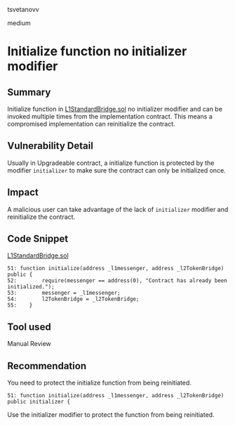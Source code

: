 tsvetanovv

medium

# Initialize function no initializer modifier

## Summary
Initialize function in [L1StandardBridge.sol](https://github.com/sherlock-audit/2023-01-optimism/blob/main/optimism/packages/contracts/contracts/L1/messaging/L1StandardBridge.sol#L51) no initializer modifier and can be invoked multiple times from the implementation contract. This means a compromised implementation can reinitialize the contract.

## Vulnerability Detail
Usually in Upgradeable contract, a initialize function is protected by the modifier `initializer` to make sure the contract can only be initialized once.

## Impact
A malicious user can take advantage of the lack of `initializer` modifier and reinitialize the contract.

## Code Snippet
[L1StandardBridge.sol](https://github.com/sherlock-audit/2023-01-optimism/blob/main/optimism/packages/contracts/contracts/L1/messaging/L1StandardBridge.sol#L51) 

```solidity
51: function initialize(address _l1messenger, address _l2TokenBridge) public {
52:        require(messenger == address(0), "Contract has already been initialized.");
53:        messenger = _l1messenger;
54:        l2TokenBridge = _l2TokenBridge;
55:    }
```
## Tool used

Manual Review

## Recommendation
You need to protect the initialize function from being reinitiated.
```solidity
51: function initialize(address _l1messenger, address _l2TokenBridge) public initializer {
```

Use the initializer modifier to protect the function from being reinitiated.
